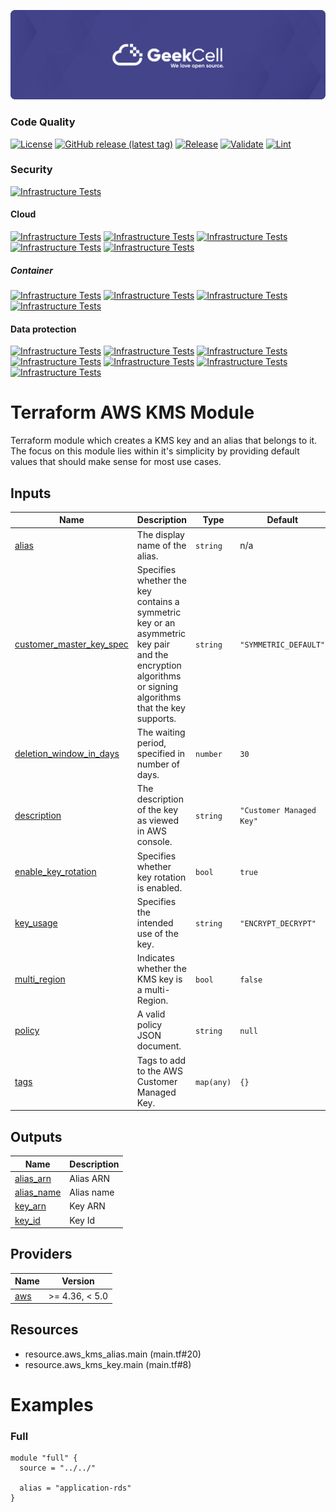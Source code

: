 <!-- BEGIN_TF_DOCS -->
[![Geek Cell GmbH](https://raw.githubusercontent.com/geekcell/.github/main/geekcell-github-banner.png)](https://www.geekcell.io/)

### Code Quality
[![License](https://img.shields.io/github/license/geekcell/terraform-aws-kms)](https://github.com/geekcell/terraform-aws-kms/blob/master/LICENSE)
[![GitHub release (latest tag)](https://img.shields.io/github/v/release/geekcell/terraform-aws-kms?logo=github&sort=semver)](https://github.com/geekcell/terraform-aws-kms/releases)
[![Release](https://github.com/geekcell/terraform-aws-kms/actions/workflows/release.yaml/badge.svg)](https://github.com/geekcell/terraform-aws-kms/actions/workflows/release.yaml)
[![Validate](https://github.com/geekcell/terraform-aws-kms/actions/workflows/validate.yaml/badge.svg)](https://github.com/geekcell/terraform-aws-kms/actions/workflows/validate.yaml)
[![Lint](https://github.com/geekcell/terraform-aws-kms/actions/workflows/linter.yaml/badge.svg)](https://github.com/geekcell/terraform-aws-kms/actions/workflows/linter.yaml)

### Security
[![Infrastructure Tests](https://www.bridgecrew.cloud/badges/github/geekcell/terraform-aws-kms/general)](https://www.bridgecrew.cloud/link/badge?vcs=github&fullRepo=geekcell%2Fterraform-aws-kms&benchmark=INFRASTRUCTURE+SECURITY)

#### Cloud
[![Infrastructure Tests](https://www.bridgecrew.cloud/badges/github/geekcell/terraform-aws-kms/cis_aws)](https://www.bridgecrew.cloud/link/badge?vcs=github&fullRepo=geekcell%2Fterraform-aws-kms&benchmark=CIS+AWS+V1.2)
[![Infrastructure Tests](https://www.bridgecrew.cloud/badges/github/geekcell/terraform-aws-kms/cis_aws_13)](https://www.bridgecrew.cloud/link/badge?vcs=github&fullRepo=geekcell%2Fterraform-aws-kms&benchmark=CIS+AWS+V1.3)
[![Infrastructure Tests](https://www.bridgecrew.cloud/badges/github/geekcell/terraform-aws-kms/cis_azure)](https://www.bridgecrew.cloud/link/badge?vcs=github&fullRepo=geekcell%2Fterraform-aws-kms&benchmark=CIS+AZURE+V1.1)
[![Infrastructure Tests](https://www.bridgecrew.cloud/badges/github/geekcell/terraform-aws-kms/cis_azure_13)](https://www.bridgecrew.cloud/link/badge?vcs=github&fullRepo=geekcell%2Fterraform-aws-kms&benchmark=CIS+AZURE+V1.3)
[![Infrastructure Tests](https://www.bridgecrew.cloud/badges/github/geekcell/terraform-aws-kms/cis_gcp)](https://www.bridgecrew.cloud/link/badge?vcs=github&fullRepo=geekcell%2Fterraform-aws-kms&benchmark=CIS+GCP+V1.1)

##### Container
[![Infrastructure Tests](https://www.bridgecrew.cloud/badges/github/geekcell/terraform-aws-kms/cis_kubernetes_16)](https://www.bridgecrew.cloud/link/badge?vcs=github&fullRepo=geekcell%2Fterraform-aws-kms&benchmark=CIS+KUBERNETES+V1.6)
[![Infrastructure Tests](https://www.bridgecrew.cloud/badges/github/geekcell/terraform-aws-kms/cis_eks_11)](https://www.bridgecrew.cloud/link/badge?vcs=github&fullRepo=geekcell%2Fterraform-aws-kms&benchmark=CIS+EKS+V1.1)
[![Infrastructure Tests](https://www.bridgecrew.cloud/badges/github/geekcell/terraform-aws-kms/cis_gke_11)](https://www.bridgecrew.cloud/link/badge?vcs=github&fullRepo=geekcell%2Fterraform-aws-kms&benchmark=CIS+GKE+V1.1)
[![Infrastructure Tests](https://www.bridgecrew.cloud/badges/github/geekcell/terraform-aws-kms/cis_kubernetes)](https://www.bridgecrew.cloud/link/badge?vcs=github&fullRepo=geekcell%2Fterraform-aws-kms&benchmark=CIS+KUBERNETES+V1.5)

#### Data protection
[![Infrastructure Tests](https://www.bridgecrew.cloud/badges/github/geekcell/terraform-aws-kms/soc2)](https://www.bridgecrew.cloud/link/badge?vcs=github&fullRepo=geekcell%2Fterraform-aws-kms&benchmark=SOC2)
[![Infrastructure Tests](https://www.bridgecrew.cloud/badges/github/geekcell/terraform-aws-kms/pci)](https://www.bridgecrew.cloud/link/badge?vcs=github&fullRepo=geekcell%2Fterraform-aws-kms&benchmark=PCI-DSS+V3.2)
[![Infrastructure Tests](https://www.bridgecrew.cloud/badges/github/geekcell/terraform-aws-kms/pci_dss_v321)](https://www.bridgecrew.cloud/link/badge?vcs=github&fullRepo=geekcell%2Fterraform-aws-kms&benchmark=PCI-DSS+V3.2.1)
[![Infrastructure Tests](https://www.bridgecrew.cloud/badges/github/geekcell/terraform-aws-kms/iso)](https://www.bridgecrew.cloud/link/badge?vcs=github&fullRepo=geekcell%2Fterraform-aws-kms&benchmark=ISO27001)
[![Infrastructure Tests](https://www.bridgecrew.cloud/badges/github/geekcell/terraform-aws-kms/nist)](https://www.bridgecrew.cloud/link/badge?vcs=github&fullRepo=geekcell%2Fterraform-aws-kms&benchmark=NIST-800-53)
[![Infrastructure Tests](https://www.bridgecrew.cloud/badges/github/geekcell/terraform-aws-kms/hipaa)](https://www.bridgecrew.cloud/link/badge?vcs=github&fullRepo=geekcell%2Fterraform-aws-kms&benchmark=HIPAA)
[![Infrastructure Tests](https://www.bridgecrew.cloud/badges/github/geekcell/terraform-aws-kms/fedramp_moderate)](https://www.bridgecrew.cloud/link/badge?vcs=github&fullRepo=geekcell%2Fterraform-aws-kms&benchmark=FEDRAMP+%28MODERATE%29)

# Terraform AWS KMS Module

Terraform module which creates a KMS key and an alias that belongs to it.
The focus on this module lies within it's simplicity by providing default values
that should make sense for most use cases.

## Inputs

| Name | Description | Type | Default | Required |
|------|-------------|------|---------|:--------:|
| <a name="input_alias"></a> [alias](#input\_alias) | The display name of the alias. | `string` | n/a | yes |
| <a name="input_customer_master_key_spec"></a> [customer\_master\_key\_spec](#input\_customer\_master\_key\_spec) | Specifies whether the key contains a symmetric key or an asymmetric key pair and the encryption algorithms or signing algorithms that the key supports. | `string` | `"SYMMETRIC_DEFAULT"` | no |
| <a name="input_deletion_window_in_days"></a> [deletion\_window\_in\_days](#input\_deletion\_window\_in\_days) | The waiting period, specified in number of days. | `number` | `30` | no |
| <a name="input_description"></a> [description](#input\_description) | The description of the key as viewed in AWS console. | `string` | `"Customer Managed Key"` | no |
| <a name="input_enable_key_rotation"></a> [enable\_key\_rotation](#input\_enable\_key\_rotation) | Specifies whether key rotation is enabled. | `bool` | `true` | no |
| <a name="input_key_usage"></a> [key\_usage](#input\_key\_usage) | Specifies the intended use of the key. | `string` | `"ENCRYPT_DECRYPT"` | no |
| <a name="input_multi_region"></a> [multi\_region](#input\_multi\_region) | Indicates whether the KMS key is a multi-Region. | `bool` | `false` | no |
| <a name="input_policy"></a> [policy](#input\_policy) | A valid policy JSON document. | `string` | `null` | no |
| <a name="input_tags"></a> [tags](#input\_tags) | Tags to add to the AWS Customer Managed Key. | `map(any)` | `{}` | no |

## Outputs

| Name | Description |
|------|-------------|
| <a name="output_alias_arn"></a> [alias\_arn](#output\_alias\_arn) | Alias ARN |
| <a name="output_alias_name"></a> [alias\_name](#output\_alias\_name) | Alias name |
| <a name="output_key_arn"></a> [key\_arn](#output\_key\_arn) | Key ARN |
| <a name="output_key_id"></a> [key\_id](#output\_key\_id) | Key Id |

## Providers

| Name | Version |
|------|---------|
| <a name="provider_aws"></a> [aws](#provider\_aws) | >= 4.36, < 5.0 |

## Resources

- resource.aws_kms_alias.main (main.tf#20)
- resource.aws_kms_key.main (main.tf#8)

# Examples
### Full
```hcl
module "full" {
  source = "../../"

  alias = "application-rds"
}
```
<!-- END_TF_DOCS -->
